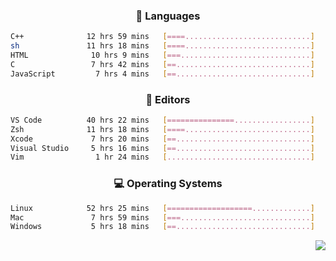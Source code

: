 <!--
<p align="center">
  <img height="50" src="https://cdn.simpleicons.org/c/81c8be" title="clang" alt="clang">
  <img height="50" src="https://cdn.simpleicons.org/c++/81c8be" title="cpp" alt="cpp">
  <img height="50" src="https://cdn.simpleicons.org/arm/81c8be" title="arm" alt="arm">
  <img height="50" src="https://cdn.simpleicons.org/stmicroelectronics/81c8be" title="stmicroelectronics" alt="stmicroelectronics">
  <img height="50" src="https://cdn.simpleicons.org/raspberrypi/81c8be" title="raspberrypi" alt="raspberrypi">
  <img height="50" src="https://cdn.simpleicons.org/cmake/81c8be" title="cmake" alt="cmake">
  <img height="50" src="https://cdn.simpleicons.org/gnubash/81c8be" title="gnubash" alt="gnubash">
</p>
-->

<!--START_SECTION:wakatime_gen-->
<div align="center">

### :hammer: Languages

```sh
C++              12 hrs 59 mins   [====............................]    19.76%
sh               11 hrs 18 mins   [====............................]    17.20%
HTML              10 hrs 9 mins   [===.............................]    15.45%
C                 7 hrs 42 mins   [==..............................]    11.72%
JavaScript         7 hrs 4 mins   [==..............................]    10.76%
```

</div>

<div align="center">

### :floppy_disk: Editors

```sh
VS Code          40 hrs 22 mins   [===============.................]    61.42%
Zsh              11 hrs 18 mins   [====............................]    17.20%
Xcode             7 hrs 20 mins   [==..............................]    11.16%
Visual Studio     5 hrs 16 mins   [==..............................]     8.02%
Vim                1 hr 24 mins   [................................]     2.14%
```

</div>

<div align="center">

### :computer: Operating Systems

```sh
Linux            52 hrs 25 mins   [===================.............]    79.75%
Mac               7 hrs 59 mins   [===.............................]    12.17%
Windows           5 hrs 18 mins   [==..............................]     8.08%
```

</div>


<!--END_SECTION:wakatime_gen-->

<div align="right">

[![](https://komarev.com/ghpvc/?username=luswdev&color=283044&style=for-the-badge&label=visiters)](https://github.com/luswdev)

</div>
